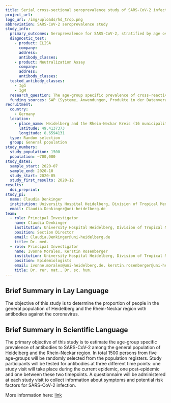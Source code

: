```yaml
---
title: Serial cross-sectional seroprevalence study of SARS-CoV-2 infection during and post-epidemic periods in Heidelberg and the Rhein-Neckar region, Germany
project_url: 
logo_url: /img/uploads/hd_trop.png
abbreviation: SARS-CoV-2 seroprevalence study
study_info:
  primary_outcomes: Seroprevalence for SARS-CoV-2, stratified by age over time
  diagnostic_test:
    - product: ELISA
      company: 
      address: 
      antibody_classes:
    - product: Neutralization Assay
      company: 
      address: 
      antibody_classes:
  tested_antibody_classes:
    - IgG
    - IgM
  research_question: The age-group specific prevalence of cross-reactive antibodies to SARS-CoV-2 among the general population of Heidelberg and the Rhein-Neckar region (RNR) in Germany
  funding_sources: SAP (Systeme, Anwendungen, Produkte in der Datenverarbeitung)
recruitment:
  country:
    - Germany
  location:
    - place_name: Heidelberg and the Rhein-Neckar Kreis (16 municipalities in total)
      latitude: 49.4137373
      longitude: 8.6594131
  type: Random selection
  group: General population
study_numbers:
  study_population: 1500
  population: ~700,000
study_dates:
  sample_start: 2020-07
  sample_end: 2020-10
  study_start: 2020-05
  study_first_results: 2020-12
results:
  doi_preprint: 
study_pi:
  name: Claudia Denkinger
  institution: University Hospital Heidelberg, Division of Tropical Medicine
  email: Claudia.Denkinger@uni-heidelberg.de
team:
  - role: Principal Investigator
    name: Claudia Denkinger
    institution: University Hospital Heidelberg, Division of Tropical Medicine
    position: Section Director
    email: Claudia.Denkinger@uni-heidelberg.de
    title: Dr. med.
  - role: Principal Investigator
    name: Ivonne Morales, Kerstin Rosenberger
    institution: University Hospital Heidelberg, Division of Tropical Medicine
    position: Epidemiologists
    email: ivonne.morales@uni-heidelberg.de, kerstin.rosenberger@uni-heidelberg.de
    title: Dr. rer. nat., Dr. sc. hum. 
---
```


## Brief Summary in Lay Language
The objective of this study is to determine the proportion of people in the general population of Heidelberg and the Rhein-Neckar region with antibodies against the coronavirus.

## Brief Summary in Scientific Language
The primary objective of this study is to estimate the age-group specific prevalence of antibodies to SARS-CoV-2 among the general population of Heidelberg and the Rhein-Neckar region. In total 1500 persons from five age-groups will be randomly selected from the population registers. Study participants will be tested for antibodies at three different time points: one study visit will take place during the current epidemic, one post-epidemic and one between these two timepoints. A questionnaire will be administered at each study visit to collect information about symptoms and potential risk factors for SARS-CoV-2 infection.

More information here: <a href="https://www.drks.de/drks_web/navigate.do?navigationId=trial.HTML&TRIAL_ID=DRKS00021709" target="_blank">link</a>

